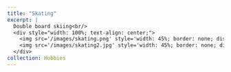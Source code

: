 ```yaml
---
title: "Skating"
excerpt: |
  Double board skiing<br/>
  <div style="width: 100%; text-align: center;">
    <img src='/images/skating.png' style='width: 45%; border: none; display: inline-block; margin: 0; vertical-align: top;' alt='Skating 1'>
    <img src='/images/skating2.jpg' style='width: 45%; border: none; display: inline-block; margin: 0; vertical-align: top;' alt='Skating 2'>
  </div>
collection: Hobbies
---
```

